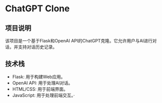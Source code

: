 # ChatGPT Clone

## 项目说明

该项目是一个基于Flask和OpenAI API的ChatGPT克隆。它允许用户与AI进行对话，并支持对话历史记录。

## 技术栈

- Flask: 用于构建Web应用。
- OpenAI API: 用于处理AI对话。
- HTML/CSS: 用于前端界面。
- JavaScript: 用于处理前端交互。·